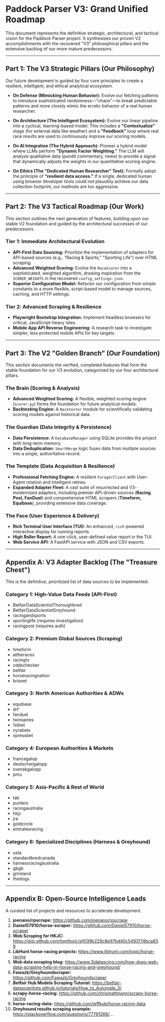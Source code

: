 # Paddock Parser V3: Grand Unified Roadmap

This document represents the definitive strategic, architectural, and tactical vision for the Paddock Parser project. It synthesizes our proven V2 accomplishments with the recovered "V3" philosophical pillars and the extensive backlog of our more mature predecessors.

---

## Part 1: The V3 Strategic Pillars (Our Philosophy)

Our future development is guided by four core principles to create a resilient, intelligent, and ethical analytical ecosystem.

*   **On Defense (Mimicking Human Behavior):** Evolve our fetching patterns to introduce sophisticated randomness—"chaos"—to break predictable patterns and more closely mimic the erratic behavior of a real human researcher.

*   **On Architecture (The Intelligent Ecosystem):** Evolve our linear pipeline into a cyclical, learning-based model. This includes a **"Contextualize"** stage (for external data like weather) and a **"Feedback"** loop where real race results are used to continuously improve our scoring models.

*   **On AI Integration (The Hybrid Approach):** Pioneer a hybrid model where LLMs perform **"Dynamic Factor Weighting."** The LLM will analyze qualitative data (pundit commentary, news) to provide a signal that dynamically adjusts the weights in our quantitative scoring engine.

*   **On Ethics (The "Dedicated Human Researcher" Test):** Formally adopt the principle of **"resilient data access."** If a single, dedicated human using browser developer tools could not plausibly achieve our data collection footprint, our methods are too aggressive.

---

## Part 2: The V3 Tactical Roadmap (Our Work)

This section outlines the next generation of features, building upon our stable V2 foundation and guided by the architectural successes of our predecessors.

### Tier 1: Immediate Architectural Evolution
*   **API-First Data Sourcing:** Prioritize the implementation of adapters for API-based sources (e.g., "Racing & Sports," "Sporting Life") over HTML scraping.
*   **Advanced Weighted Scoring:** Evolve the `RaceScorer` into a sophisticated, weighted algorithm, drawing inspiration from the `SCORER_WEIGHTS` in the recovered `config_settings.json`.
*   **Superior Configuration Model:** Refactor our configuration from simple constants to a more flexible, script-based model to manage sources, caching, and HTTP settings.

### Tier 2: Advanced Scraping & Resilience
*   **Playwright Bootstrap Integration:** Implement headless browsers for critical, JavaScript-heavy sites.
*   **Mobile App API Reverse Engineering:** A research task to investigate simpler, less protected mobile APIs for key targets.

---

## Part 3: The V2 "Golden Branch" (Our Foundation)

This section documents the verified, completed features that form the stable foundation for our V3 evolution, categorized by our four architectural pillars.

### The Brain (Scoring & Analysis)
*   **Advanced Weighted Scoring:** A flexible, weighted scoring engine (`scorer.py`) forms the foundation for future analytical models.
*   **Backtesting Engine:** A `Backtester` module for scientifically validating scoring models against historical data.

### The Guardian (Data Integrity & Persistence)
*   **Data Persistence:** A `DatabaseManager` using SQLite provides the project with long-term memory.
*   **Data Deduplication:** `SmartMerge` logic fuses data from multiple sources into a single, authoritative record.

### The Template (Data Acquisition & Resilience)
*   **Professional Fetching Engine:** A resilient `ForagerClient` with User-Agent rotation and intelligent retries.
*   **Expanded Adapter Fleet:** A vast suite of resurrected and V3-modernized adapters, including premier API-driven sources (**Racing Post, FanDuel**) and comprehensive HTML scrapers (**Timeform, Equibase**), providing extensive data coverage.

### The Face (User Experience & Delivery)
*   **Rich Terminal User Interface (TUI):** An enhanced, `rich`-powered interactive display for running reports.
*   **High Roller Report:** A one-click, user-defined value report in the TUI.
*   **Web Service API:** A FastAPI service with JSON and CSV exports.

---

## Appendix A: V3 Adapter Backlog (The "Treasure Chest")

This is the definitive, prioritized list of data sources to be implemented.

### Category 1: High-Value Data Feeds (API-First)
*   BetfairDataScientistThoroughbred
*   BetfairDataScientistGreyhound
*   racingandsports
*   sportinglife (requires investigation)
*   racingpost (requires auth)

### Category 2: Premium Global Sources (Scraping)
*   timeform
*   attheraces
*   racingtv
*   oddschecker
*   betfair
*   horseracingnation
*   brisnet

### Category 3: North American Authorities & ADWs
*   equibase
*   drf
*   fanduel
*   twinspires
*   1stbet
*   nyrabets
*   xpressbet

### Category 4: European Authorities & Markets
*   francegalop
*   deutschergalopp
*   svenskgalopp
*   pmu

### Category 5: Asia-Pacific & Rest of World
*   tab
*   punters
*   racingaustralia
*   hkjc
*   jra
*   goldcircle
*   emiratesracing

### Category 6: Specialized Disciplines (Harness & Greyhound)
*   usta
*   standardbredcanada
*   harnessracingaustralia
*   gbgb
*   grireland
*   thedogs

---

## Appendix B: Open-Source Intelligence Leads

A curated list of projects and resources to accelerate development.

1.  **joenano/rpscrape:** https://github.com/joenano/rpscrape
2.  **Daniel57910/horse-scraper:** https://github.com/Daniel57910/horse-scraper
3.  **Web Scraping for HKJC:** https://gist.github.com/tomfoolc/ef039b229c8e97bd40c5493174bca839
4.  **LibHunt horse-racing projects:** https://www.libhunt.com/topic/horse-racing
5.  **Web data scraping blog:** https://www.3idatascing.com/how-does-web-data-scraping-help-in-horse-racing-and-greyhound/
6.  **Fawazk/Greyhoundscraper:** https://github.com/Fawazk/Greyhoundscraper
7.  **Betfair Hub Models Scraping Tutorial:** https://betfair-datascientists.github.io/tutorials/How_to_Automate_3/
8.  **scrapy-horse-racing:** https://github.com/chrismattmann/scrapy-horse-racing
9.  **horse-racing-data:** https://github.com/jeffkub/horse-racing-data
10. **Greyhound results scraping example:** https://stackoverflow.com/questions/77761268/...
